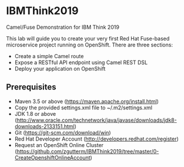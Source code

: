 # IBMThink2019
Camel/Fuse Demonstration for IBM Think 2019

This lab will guide you to create your very first Red Hat Fuse-based microservice project running on OpenShift. There are three sections:

- Create a simple Camel route
- Expose a RESTful API endpoint using Camel REST DSL
- Deploy your application on OpenShift

## Prerequisites

- Maven 3.5 or above (https://maven.apache.org/install.html)
- Copy the provided settings.xml file to ~/.m2/settings.xml
- JDK 1.8 or above (http://www.oracle.com/technetwork/java/javase/downloads/jdk8-downloads-2133151.html)
- Git (https://git-scm.com/download/win)
- Red Hat Developer Account (http://developers.redhat.com/register)
- Request an OpenShift Online Cluster (https://github.com/zgutterm/IBMThink2019/tree/master/0-CreateOpenshiftOnlineAccount)
